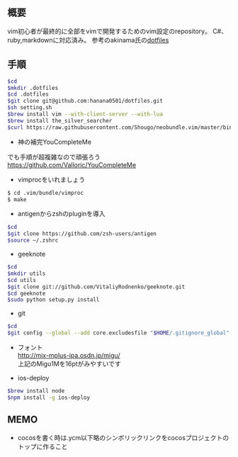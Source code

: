 ## 概要
vim初心者が最終的に全部をvimで開発するためのvim設定のrepository。
C#、ruby,markdownに対応済み。
参考のakinama氏の[dotfiles](https://github.com/akinama/dotfiles)

## 手順

```sh
$cd
$mkdir .dotfiles
$cd .dotfiles
$git clone git@github.com:hanana0501/dotfiles.git
$sh setting.sh
$brew install vim --with-client-server --with-lua
$brew install the_silver_searcher
$curl https://raw.githubusercontent.com/Shougo/neobundle.vim/master/bin/install.sh | sh
```

- 神の補完YouCompleteMe

でも手順が超複雑なので頑張ろう  
https://github.com/Valloric/YouCompleteMe

- vimprocをいれましょう

```sh
$ cd .vim/bundle/vimproc
$ make
```

- antigenからzshのpluginを導入

```sh
$cd
$git clone https://github.com/zsh-users/antigen
$source ~/.zshrc
```

- geeknote

```sh
$cd
$mkdir utils
$cd utils
$git clone git://github.com/VitaliyRodnenko/geeknote.git
$cd geeknote
$sudo python setup.py install
```

- git

```sh
$cd
$git config --global --add core.excludesfile "$HOME/.gitignore_global"
```

- フォント  
http://mix-mplus-ipa.osdn.jp/migu/  
上記のMigu1Mを16ptがみやすいです

- ios-deploy

```sh
$brew install node
$npm install -g ios-deploy
```

## MEMO

- cocosを書く時は.ycm以下略のシンボリックリンクをcocosプロジェクトのトップに作ること

